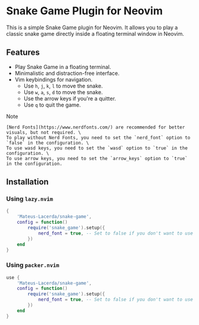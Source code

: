 # Snake Game Plugin for Neovim

This is a simple Snake Game plugin for Neovim. It allows you to play a classic snake game directly inside a floating terminal window in Neovim.

## Features

- Play Snake Game in a floating terminal.
- Minimalistic and distraction-free interface.
- Vim keybindings for navigation.
    - Use `h`, `j`, `k`, `l` to move the snake.
    - Use `w`, `a`, `s`, `d` to move the snake.
    - Use the arrow keys if you're a quitter.
    - Use `q` to quit the game.

> [!NOTE]
    [Nerd Fonts](https://www.nerdfonts.com/) are recommended for better visuals, but not required. \
    To play without Nerd Fonts, you need to set the `nerd_font` option to `false` in the configuration. \
    To use wasd keys, you need to set the `wasd` option to `true` in the configuration. \
    To use arrow keys, you need to set the `arrow_keys` option to `true` in the configuration.

## Installation

### Using `lazy.nvim`

```lua
{
    'Mateus-Lacerda/snake-game',
    config = function()
        require('snake_game').setup({
            nerd_font = true, -- Set to false if you don't want to use Nerd Fonts
        })
    end
}
```

### Using `packer.nvim`

```lua
use {
    'Mateus-Lacerda/snake-game',
    config = function()
        require('snake_game').setup({
            nerd_font = true, -- Set to false if you don't want to use Nerd Fonts
        })
    end
}
```
